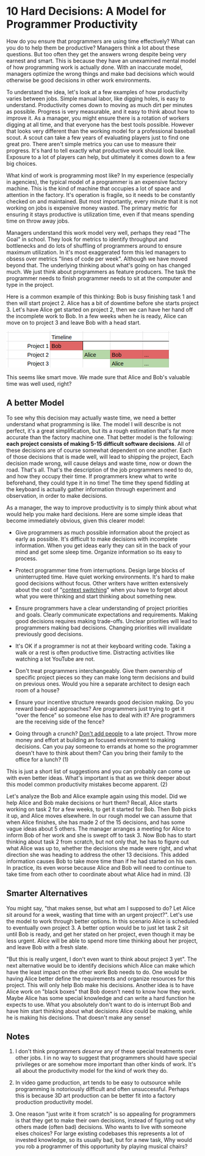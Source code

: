 # 10 Hard Decisions: A Model for Programmer Productivity

How do you ensure that programmers are using time effectively?
What can you do to help them be productive?
Managers think a lot about these questions.
But too often they get the answers wrong despite being very earnest and smart.
This is because they have an unexamined mental model of how programming work is actually done.
With an inaccurate model, managers optimize the wrong things and make bad decisions
which would otherwise be good decisions in other work environments.

To understand the idea, let's look at a few examples of how productivity varies between jobs.
Simple manual labor, like digging holes, is easy to understand.
Productivity comes down to moving as much dirt per minutes as possible.
Progress is very measurable, and it easy to think about how to improve it.
As a manager, you might ensure there is a rotation of workers digging at all time,
and that everyone has the best tools possible.
However that looks very different than the working model for a professional baseball scout.
A scout can take a few years of evaluating players just to find one great pro.
There aren't simple metrics you can use to measure their progress.
It's hard to tell exactly what productive work should look like.
Exposure to a lot of players can help, but ultimately it comes down to a few big choices.

What kind of work is programming most like?
In my experience (especially in agencies), the typical
model of a programmer is an expensive factory machine.
This is the kind of machine that occupies a lot of space and attention in the factory.
It's operation is fragile, so it needs to be constantly checked on and maintained.
But most importantly, every minute that it is not working on jobs is expensive money wasted.
The primary metric for ensuring it stays productive is utilization time, even if that means spending time
on throw away jobs.

Managers understand this work model very well, perhaps they read "The Goal" in school.
They look for metrics to identify throughput and bottlenecks and do lots of shuffling of programmers
around to ensure maximum utilization.
In it's most exaggerated form this led managers to obsess over metrics "lines of code per week".
Although we have moved beyond that.
The underlying thinking about what's going on has changed much.
We just think about programmers as feature producers.
The task the programmer needs to finish programmer needs to sit at the computer and type in the project.

Here is a common example of this thinking: Bob is busy finishing task 1 and then will start project 2.
Alice has a bit of downtime before she starts project 3.
Let's have Alice get started on project 2, then we can
have her hand off the incomplete work to Bob.
In a few weeks when he is ready, Alice can move on to project 3 and leave Bob with a head start.

![sample timeline](timeline.png)

This seems like smart move.
We made sure that Alice and Bob's valuable time was well used, right?

## A better Model

To see why this decision may actually waste time, we need
a better understand what programming is like.
The model I will describe is not perfect, it's a great simplification, but
its a rough estimation that's far more accurate than the factory machine one.
That better model is the following:
**each project consists of making 5-15 difficult software decisions**.
All of these decisions are of course somewhat dependent on one another.
Each of those decisions that is made well, will lead to shipping the project,
Each decision made wrong, will cause delays and waste time, now or down the road.
That's all. That's the description of the job programmers need to do,
and how they occupy their time.
If programmers knew what to write beforehand, they could type it in no time!
The time they spend fiddling at the keyboard is actually gather information
through experiment and observation, in order to make decisions.

As a manager, the way to improve productivity
is to simply think about what would help you make hard decisions.
Here are some simple ideas that become immediately obvious, given this clearer model:

- Give programmers as much possible information about the project as early as possible.
  It's difficult to make decisions with incomplete information.
  When you get ideas early they can sit in the back of your mind and get some sleep
  time.  Organize information so its easy to process.
  
- Protect programmer time from interruptions. 
  Design large blocks of uninterrupted time.
  Have quiet working environments.
  It's hard to make good decisions without focus.
  Other writers have written extensively about the cost of "[context switching][1]"
  when you have to forget about what you were thinking and start thinking about something new.
  
- Ensure programmers have a clear understanding of project priorities and goals.
  Clearly communicate expectations and requirements.
  Making good decisions requires making trade-offs.
  Unclear priorities will lead to programmers making bad decisions.
  Changing priorities will invalidate previously good decisions.
  
- It's OK if a programmer is not at their keyboard writing code. 
  Taking a walk or a rest is often productive time.
  Distracting activities like watching a lot YouTube are not.

- Don't treat programmers interchangeably.
  Give them ownership of specific project pieces so they can make long term decisions and build on previous ones.
  Would you hire a separate architect to design each room of a house?

- Ensure your incentive structure rewards good decision making.
  Do you reward band-aid approaches? Are programmers just trying to get it "over the fence"
  so someone else has to deal with it? Are programmers are the receiving side of the fence?

- Going through a crunch? [Don't add people][2] to a late project. Throw more money and effort at building an focused environment to making decisions. Can you pay someone to errands at home so the programmer doesn't have to think about them? Can you bring their family to the office for a lunch? (1)

This is just a short list of suggestions and you can probably can come up with even better
ideas.
What's important is that as we think deeper about this model common productivity mistakes become apparent. (2)

Let's analyze the Bob and Alice example again using this model.
Did we help Alice and Bob make decisions or hurt them?
Recall, Alice starts working on task 2 for a few weeks, to get it started for Bob.
Then Bob picks it up, and Alice moves elsewhere.
In our rough model we can assume that when Alice finishes, she has made 2 of the 15 decisions, and has some vague ideas about 5 others.
The manager arranges a meeting for Alice to inform Bob of her work and she is swept off to task 3. 
Now Bob has to start thinking about task 2 from scratch, but not only that,
he has to figure out what Alice was up to, whether the decisions she made were right,
and what direction she was heading to address the other 13 decisions.
This added information causes Bob to take more time than if he had started on his own.
In practice, its even worse because Alice and Bob will need to continue to take time from each other to coordinate about what Alice had in mind. (3)

## Smarter Alternatives

You might say, "that makes sense, but what am I supposed to do? Let Alice sit around for a week, wasting that time with an urgent project?". Let's use the model to work through better options.
In this scenario Alice is scheduled to eventually own project 3.
A better option would be to just let task 2 sit until Bob is ready, and get her stated on her project, even though it may be less urgent. 
Alice will be able to spend more time thinking about her project, and leave Bob with a fresh slate.

"But this is really urgent, I don't even want to think about project 3 yet".
The next alternative would be to identify decisions which Alice can make which have the least impact on the other work Bob needs to do.
One would be having Alice better define the requirements and organize resources for this project.
This will only help Bob make his decisions.
Another idea is to have Alice work on "black boxes" that Bob doesn't need to know how they work.
Maybe Alice has some special knowledge and can write a hard function he expects to use.
What you absolutely don't want to do is interrupt Bob and have him start thinking about what decisions Alice could be making, while he is making his decisions.
That doesn't make any sense!


[1]: http://www.paulgraham.com/makersschedule.html
[2]: https://en.wikipedia.org/wiki/Brooks%27s_law


## Notes

1. I don't think programmers *deserve* any of these special treatments over other jobs.
I in no way to suggest that programmers should have special privileges or are somehow more important than other kinds of work. It's all about the productivity model for the kind of work they do.

2. In video game production, art tends to be easy to outsource while programming is notoriously difficult and often unsuccessful. Perhaps this is because 3D art production can be better fit into a factory production productivity model.

3. One reason "just write it from scratch" is so appealing for programmers is that
they get to make their own decisions, instead of figuring out why others made (often bad) decisions.
Who wants to live with someone elses choices?
For large existing codebases this represents a lot of invested knowledge, so its usually bad,
but for a new task, Why would you rob a programmer of this opportunity by playing
musical chairs?

